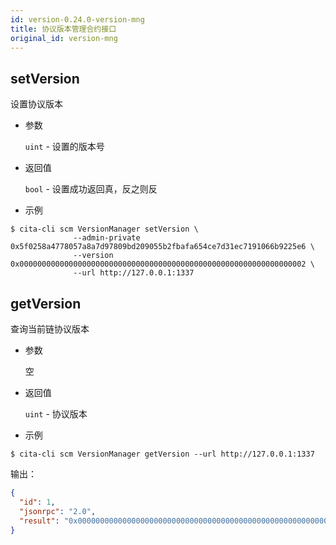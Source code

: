 ```yaml
---
id: version-0.24.0-version-mng
title: 协议版本管理合约接口
original_id: version-mng
---
```


## setVersion

设置协议版本

* 参数
    
    `uint` - 设置的版本号

* 返回值
    
    `bool` - 设置成功返回真，反之则反

* 示例

```shell
$ cita-cli scm VersionManager setVersion \
              --admin-private 0x5f0258a4778057a8a7d97809bd209055b2fbafa654ce7d31ec7191066b9225e6 \
              --version 0x0000000000000000000000000000000000000000000000000000000000000002 \
              --url http://127.0.0.1:1337
```

## getVersion

查询当前链协议版本

* 参数
    
    空

* 返回值
    
    `uint` - 协议版本

* 示例

```shell
$ cita-cli scm VersionManager getVersion --url http://127.0.0.1:1337
```

输出：

```json
{
  "id": 1,
  "jsonrpc": "2.0",
  "result": "0x0000000000000000000000000000000000000000000000000000000000000002"
}
```